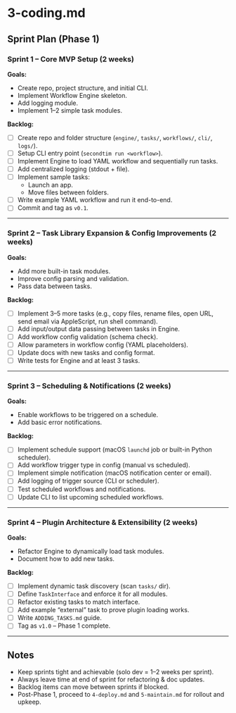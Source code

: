 # 3-coding.md

## Sprint Plan (Phase 1)

### Sprint 1 – Core MVP Setup (2 weeks)
**Goals:**
- Create repo, project structure, and initial CLI.
- Implement Workflow Engine skeleton.
- Add logging module.
- Implement 1–2 simple task modules.

**Backlog:**
- [ ] Create repo and folder structure (`engine/`, `tasks/`, `workflows/`, `cli/`, `logs/`).
- [ ] Setup CLI entry point (`secondtim run <workflow>`).
- [ ] Implement Engine to load YAML workflow and sequentially run tasks.
- [ ] Add centralized logging (stdout + file).
- [ ] Implement sample tasks:  
  - Launch an app.  
  - Move files between folders.
- [ ] Write example YAML workflow and run it end-to-end.
- [ ] Commit and tag as `v0.1`.

---

### Sprint 2 – Task Library Expansion & Config Improvements (2 weeks)
**Goals:**
- Add more built-in task modules.
- Improve config parsing and validation.
- Pass data between tasks.

**Backlog:**
- [ ] Implement 3–5 more tasks (e.g., copy files, rename files, open URL, send email via AppleScript, run shell command).
- [ ] Add input/output data passing between tasks in Engine.
- [ ] Add workflow config validation (schema check).
- [ ] Allow parameters in workflow config (YAML placeholders).
- [ ] Update docs with new tasks and config format.
- [ ] Write tests for Engine and at least 3 tasks.

---

### Sprint 3 – Scheduling & Notifications (2 weeks)
**Goals:**
- Enable workflows to be triggered on a schedule.
- Add basic error notifications.

**Backlog:**
- [ ] Implement schedule support (macOS `launchd` job or built-in Python scheduler).
- [ ] Add workflow trigger type in config (manual vs scheduled).
- [ ] Implement simple notification (macOS notification center or email).
- [ ] Add logging of trigger source (CLI or scheduler).
- [ ] Test scheduled workflows and notifications.
- [ ] Update CLI to list upcoming scheduled workflows.

---

### Sprint 4 – Plugin Architecture & Extensibility (2 weeks)
**Goals:**
- Refactor Engine to dynamically load task modules.
- Document how to add new tasks.

**Backlog:**
- [ ] Implement dynamic task discovery (scan `tasks/` dir).
- [ ] Define `TaskInterface` and enforce it for all modules.
- [ ] Refactor existing tasks to match interface.
- [ ] Add example “external” task to prove plugin loading works.
- [ ] Write `ADDING_TASKS.md` guide.
- [ ] Tag as `v1.0` – Phase 1 complete.

---

## Notes
- Keep sprints tight and achievable (solo dev = 1–2 weeks per sprint).
- Always leave time at end of sprint for refactoring & doc updates.
- Backlog items can move between sprints if blocked.
- Post-Phase 1, proceed to `4-deploy.md` and `5-maintain.md` for rollout and upkeep.
